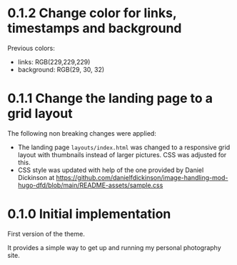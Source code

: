 # 0.1.2 Change color for links, timestamps and background

Previous colors:
* links: RGB(229,229,229)
* background: RGB(29, 30, 32)

# 0.1.1 Change the landing page to a grid layout

The following non breaking changes were applied:
* The landing page `layouts/index.html` was changed to a responsive grid layout with thumbnails instead of larger pictures. CSS was adjusted for this.
* CSS style was updated with help of the one provided by Daniel Dickinson at https://github.com/danielfdickinson/image-handling-mod-hugo-dfd/blob/main/README-assets/sample.css

# 0.1.0 Initial implementation

First version of the theme.

It provides a simple way to get up and running my personal photography site.